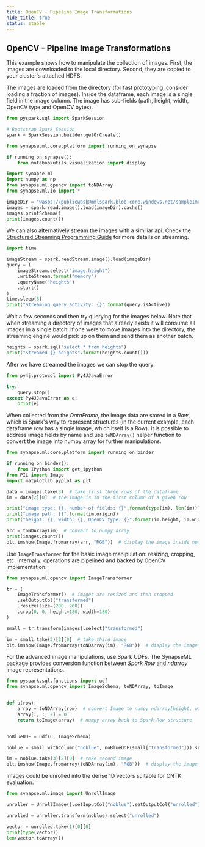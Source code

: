 ```yaml
---
title: OpenCV - Pipeline Image Transformations
hide_title: true
status: stable
---
```

## OpenCV - Pipeline Image Transformations

This example shows how to manipulate the collection of images.
First, the images are downloaded to the local directory.
Second, they are copied to your cluster's attached HDFS.

The images are loaded from the directory (for fast prototyping, consider loading a fraction of
images). Inside the dataframe, each image is a single field in the image column. The image has
sub-fields (path, height, width, OpenCV type and OpenCV bytes).


```python
from pyspark.sql import SparkSession

# Bootstrap Spark Session
spark = SparkSession.builder.getOrCreate()

from synapse.ml.core.platform import running_on_synapse

if running_on_synapse():
    from notebookutils.visualization import display

import synapse.ml
import numpy as np
from synapse.ml.opencv import toNDArray
from synapse.ml.io import *

imageDir = "wasbs://publicwasb@mmlspark.blob.core.windows.net/sampleImages"
images = spark.read.image().load(imageDir).cache()
images.printSchema()
print(images.count())
```

We can also alternatively stream the images with a similiar api.
Check the [Structured Streaming Programming Guide](https://spark.apache.org/docs/latest/structured-streaming-programming-guide.html)
for more details on streaming.


```python
import time

imageStream = spark.readStream.image().load(imageDir)
query = (
    imageStream.select("image.height")
    .writeStream.format("memory")
    .queryName("heights")
    .start()
)
time.sleep(3)
print("Streaming query activity: {}".format(query.isActive))
```

Wait a few seconds and then try querying for the images below.
Note that when streaming a directory of images that already exists it will
consume all images in a single batch. If one were to move images into the
directory, the streaming engine would pick up on them and send them as
another batch.


```python
heights = spark.sql("select * from heights")
print("Streamed {} heights".format(heights.count()))
```

After we have streamed the images we can stop the query:


```python
from py4j.protocol import Py4JJavaError

try:
    query.stop()
except Py4JJavaError as e:
    print(e)
```

When collected from the *DataFrame*, the image data are stored in a *Row*, which is Spark's way
to represent structures (in the current example, each dataframe row has a single Image, which
itself is a Row).  It is possible to address image fields by name and use `toNDArray()` helper
function to convert the image into numpy array for further manipulations.


```python
from synapse.ml.core.platform import running_on_binder

if running_on_binder():
    from IPython import get_ipython
from PIL import Image
import matplotlib.pyplot as plt

data = images.take(3)  # take first three rows of the dataframe
im = data[2][0]  # the image is in the first column of a given row

print("image type: {}, number of fields: {}".format(type(im), len(im)))
print("image path: {}".format(im.origin))
print("height: {}, width: {}, OpenCV type: {}".format(im.height, im.width, im.mode))

arr = toNDArray(im)  # convert to numpy array
print(images.count())
plt.imshow(Image.fromarray(arr, "RGB"))  # display the image inside notebook
```

Use `ImageTransformer` for the basic image manipulation: resizing, cropping, etc.
Internally, operations are pipelined and backed by OpenCV implementation.


```python
from synapse.ml.opencv import ImageTransformer

tr = (
    ImageTransformer()  # images are resized and then cropped
    .setOutputCol("transformed")
    .resize(size=(200, 200))
    .crop(0, 0, height=180, width=180)
)

small = tr.transform(images).select("transformed")

im = small.take(3)[2][0]  # take third image
plt.imshow(Image.fromarray(toNDArray(im), "RGB"))  # display the image inside notebook
```

For the advanced image manipulations, use Spark UDFs.
The SynapseML package provides conversion function between *Spark Row* and
*ndarray* image representations.


```python
from pyspark.sql.functions import udf
from synapse.ml.opencv import ImageSchema, toNDArray, toImage


def u(row):
    array = toNDArray(row)  # convert Image to numpy ndarray[height, width, 3]
    array[:, :, 2] = 0
    return toImage(array)  # numpy array back to Spark Row structure


noBlueUDF = udf(u, ImageSchema)

noblue = small.withColumn("noblue", noBlueUDF(small["transformed"])).select("noblue")

im = noblue.take(3)[2][0]  # take second image
plt.imshow(Image.fromarray(toNDArray(im), "RGB"))  # display the image inside notebook
```

Images could be unrolled into the dense 1D vectors suitable for CNTK evaluation.


```python
from synapse.ml.image import UnrollImage

unroller = UnrollImage().setInputCol("noblue").setOutputCol("unrolled")

unrolled = unroller.transform(noblue).select("unrolled")

vector = unrolled.take(1)[0][0]
print(type(vector))
len(vector.toArray())
```


```python

```
